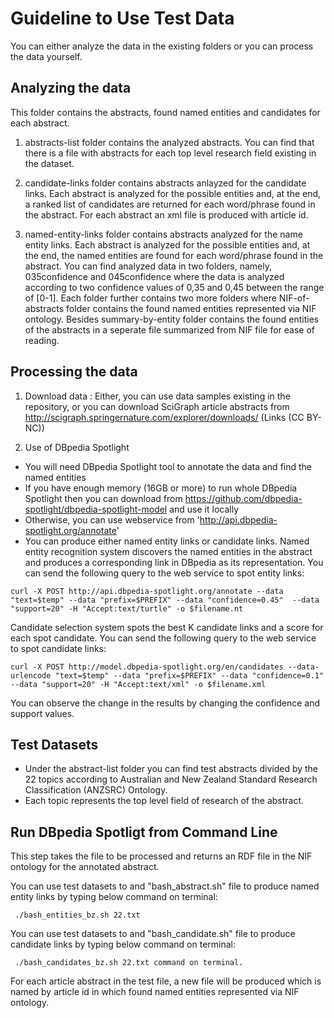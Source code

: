 #  Guideline to Use Test Data

You can either analyze the data in the existing folders or you can process the data yourself. 

## Analyzing the data

This folder contains the abstracts, found named entities and candidates for each abstract. 

1. abstracts-list folder contains the analyzed abstracts. You can find that there is a file with abstracts for each top level research field existing in the dataset.

2. candidate-links folder contains abstracts anlayzed for the candidate links. Each abstract is analyzed for the possible entities and, at the end, a ranked list of candidates are returned for each word/phrase found in the abstract. For each abstract an xml file is produced with article id.

3. named-entity-links folder contains abstracts analyzed for the name entity links. Each abstract is analyzed for the possible entities and, at the end, the named entities are found for each word/phrase found in the abstract. You can find analyzed data in two folders, namely, 035confidence and 045confidence where the data is analyzed according to two confidence values of 0,35 and 0,45 between the range of [0-1]. Each folder further contains two more folders where NIF-of-abstracts folder contains the found named entities represented via NIF ontology. Besides summary-by-entity folder contains the found entities of the abstracts in a seperate file summarized from NIF file for ease of reading. 


## Processing the data

1. Download data : Either, you can use data samples existing in the repository, or you can download SciGraph article abstracts from http://scigraph.springernature.com/explorer/downloads/ (Links (CC BY-NC))

2. Use of DBpedia Spotlight 

* You will need DBpedia Spotlight tool to annotate the data and find the named entities
* If you have enough memory (16GB or more) to run whole DBpedia Spotlight then you can download from https://github.com/dbpedia-spotlight/dbpedia-spotlight-model and use it locally
* Otherwise, you can use webservice from 'http://api.dbpedia-spotlight.org/annotate'
* You can produce either named entity links or candidate links. Named entity recognition system discovers the named entities in the abstract and produces a corresponding link in DBpedia as its representation. You can send the following query to the web service to spot entity links:

```
curl -X POST http://api.dbpedia-spotlight.org/annotate --data "text=$temp" --data "prefix=$PREFIX" --data "confidence=0.45"  --data "support=20" -H "Accept:text/turtle" -o $filename.nt 
```

Candidate selection system spots the best K candidate links and a score for each spot candidate. You can send the following query to the web service to spot candidate links:

```
curl -X POST http://model.dbpedia-spotlight.org/en/candidates --data-urlencode "text=$temp" --data "prefix=$PREFIX" --data "confidence=0.1"  --data "support=20" -H "Accept:text/xml" -o $filename.xml
```
You can observe the change in the results by changing the confidence and support values.

## Test Datasets

* Under the abstract-list folder you can find test abstracts divided by the 22 topics according to Australian and New Zealand Standard Research Classification (ANZSRC) Ontology. 
* Each topic represents the top level field of research of the abstract. 

## Run DBpedia Spotligt from Command Line

This step takes the file to be processed and returns an RDF file in the NIF ontology for the annotated abstract. 

You can use test datasets to and "bash_abstract.sh" file to produce named entity links by typing below command on terminal:

```
 ./bash_entities_bz.sh 22.txt 
```

You can use test datasets to and "bash_candidate.sh" file to produce candidate links by typing below command on terminal:
  
```
 ./bash_candidates_bz.sh 22.txt command on terminal. 
```

For each article abstract in the test file, a new file will be produced which is named by article id in which found named entities represented via NIF ontology.




